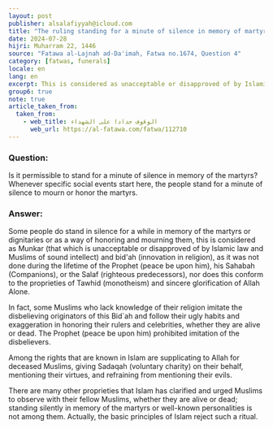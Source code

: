 ```yaml
---
layout: post
publisher: alsalafiyyah@icloud.com
title: "The ruling standing for a minute of silence in memory of martyrs"
date: 2024-07-28
hijri: Muharram 22, 1446
source: "Fatawa al-Lajnah ad-Da'imah, Fatwa no.1674‏, Question 4"
category: [fatwas, funerals]
locale: en
lang: en
excerpt: This is considered as unacceptable or disapproved of by Islamic law and Muslims of sound intellect, and bid`ah, 
group6: true
note: true
article_taken_from: 
  taken_from:
    - web_title: الوقوف حدادا على الشهداء
      web_url: https://al-fatawa.com/fatwa/112710
---
```


### Question: 
Is it permissible to stand for a minute of silence in memory of the martyrs? Whenever specific social events start here, the people stand for a minute of silence to mourn or honor the martyrs.

### Answer: 
Some people do stand in silence for a while in memory of the martyrs or dignitaries or as a way of honoring and mourning them, this is considered as Munkar (that which is unacceptable or disapproved of by Islamic law and Muslims of sound intellect) and bid'ah (innovation in religion), as it was not done during the lifetime of the Prophet (peace be upon him), his Sahabah (Companions), or the Salaf (righteous predecessors), nor does this conform to the proprieties of Tawhid (monotheism) and sincere glorification of Allah Alone. 

In fact, some Muslims who lack knowledge of their religion imitate the disbelieving originators of this Bid`ah and follow their ugly habits and exaggeration in honoring their rulers and celebrities, whether they are alive or dead. The Prophet (peace be upon him) prohibited imitation of the disbelievers. 

Among the rights that are known in Islam are supplicating to Allah for deceased Muslims, giving Sadaqah (voluntary charity) on their behalf, mentioning their virtues, and refraining from mentioning their evils. 

There are many other proprieties that Islam has clarified and urged Muslims to observe with their fellow Muslims, whether they are alive or dead; standing silently in memory of the martyrs or well-known personalities is not among them. Actually, the basic principles of Islam reject such a ritual. 
